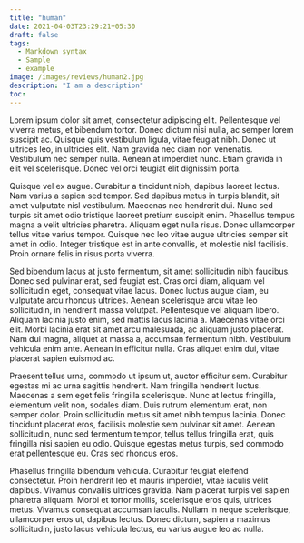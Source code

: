 ```yaml
---
title: "human"
date: 2021-04-03T23:29:21+05:30
draft: false
tags:
  - Markdown syntax
  - Sample
  - example
image: /images/reviews/human2.jpg
description: "I am a description"
toc:
---
```


Lorem ipsum dolor sit amet, consectetur adipiscing elit. Pellentesque vel viverra metus, et bibendum tortor. Donec dictum nisi nulla, ac semper lorem suscipit ac. Quisque quis vestibulum ligula, vitae feugiat nibh. Donec ut ultrices leo, in ultricies elit. Nam gravida nec diam non venenatis. Vestibulum nec semper nulla. Aenean at imperdiet nunc. Etiam gravida in elit vel scelerisque. Donec vel orci feugiat elit dignissim porta.

Quisque vel ex augue. Curabitur a tincidunt nibh, dapibus laoreet lectus. Nam varius a sapien sed tempor. Sed dapibus metus in turpis blandit, sit amet vulputate nisl vestibulum. Maecenas nec hendrerit dui. Nunc sed turpis sit amet odio tristique laoreet pretium suscipit enim. Phasellus tempus magna a velit ultricies pharetra. Aliquam eget nulla risus. Donec ullamcorper tellus vitae varius tempor. Quisque nec leo vitae augue ultricies semper sit amet in odio. Integer tristique est in ante convallis, et molestie nisl facilisis. Proin ornare felis in risus porta viverra.

Sed bibendum lacus at justo fermentum, sit amet sollicitudin nibh faucibus. Donec sed pulvinar erat, sed feugiat est. Cras orci diam, aliquam vel sollicitudin eget, consequat vitae lacus. Donec luctus augue diam, eu vulputate arcu rhoncus ultrices. Aenean scelerisque arcu vitae leo sollicitudin, in hendrerit massa volutpat. Pellentesque vel aliquam libero. Aliquam lacinia justo enim, sed mattis lacus lacinia a. Maecenas vitae orci elit. Morbi lacinia erat sit amet arcu malesuada, ac aliquam justo placerat. Nam dui magna, aliquet at massa a, accumsan fermentum nibh. Vestibulum vehicula enim ante. Aenean in efficitur nulla. Cras aliquet enim dui, vitae placerat sapien euismod ac.

Praesent tellus urna, commodo ut ipsum ut, auctor efficitur sem. Curabitur egestas mi ac urna sagittis hendrerit. Nam fringilla hendrerit luctus. Maecenas a sem eget felis fringilla scelerisque. Nunc at lectus fringilla, elementum velit non, sodales diam. Duis rutrum elementum erat, non semper dolor. Proin sollicitudin metus sit amet nibh tempus lacinia. Donec tincidunt placerat eros, facilisis molestie sem pulvinar sit amet. Aenean sollicitudin, nunc sed fermentum tempor, tellus tellus fringilla erat, quis fringilla nisi sapien eu odio. Quisque egestas metus turpis, sed commodo erat pellentesque eu. Cras sed rhoncus eros.

Phasellus fringilla bibendum vehicula. Curabitur feugiat eleifend consectetur. Proin hendrerit leo et mauris imperdiet, vitae iaculis velit dapibus. Vivamus convallis ultrices gravida. Nam placerat turpis vel sapien pharetra aliquam. Morbi et tortor mollis, scelerisque eros quis, ultrices metus. Vivamus consequat accumsan iaculis. Nullam in neque scelerisque, ullamcorper eros ut, dapibus lectus. Donec dictum, sapien a maximus sollicitudin, justo lacus vehicula lectus, eu varius augue leo ac nulla. 